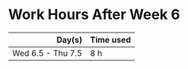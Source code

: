# Work Hours After Week 6

| Day(s)            | Time used     |
| -----------------:| ------------- |
| Wed 6.5 - Thu 7.5 | 8 h           |